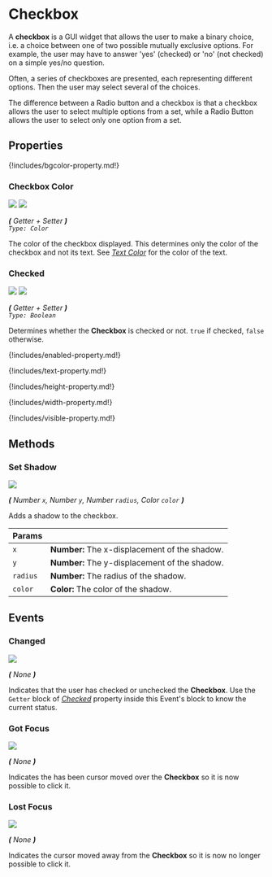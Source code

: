# Checkbox

A **checkbox** is a GUI widget that allows the user to make a binary choice, i.e. a choice between one of two possible mutually exclusive options. For example, the user may have to answer 'yes' \(checked\) or 'no' \(not checked\) on a simple yes/no question.

Often, a series of checkboxes are presented, each representing different options. Then the user may select several of the choices. 

The difference between a Radio button and a checkbox is that a checkbox allows the user to select multiple options from a set, while a Radio Button allows the user to select only one option from a set.



## Properties

{!includes/bgcolor-property.md!}


### Checkbox Color

![](/assets/images/components/user-interface/checkbox/d_checkbox-color.png) ![](/assets/images/components/user-interface/checkbox/p_checkbox-color.png)

_**\(** Getter + Setter **\)**  
`Type: Color`_

The color of the checkbox displayed. This determines only the color of the checkbox and 
not its text.
See _[Text Color](#text-color)_ for the color of the text.


### Checked

![](/assets/images/components/user-interface/checkbox/d_checked.png) ![](/assets/images/components/user-interface/checkbox/p_checked.png)

_**\(** Getter + Setter **\)**  
`Type: Boolean`_

Determines whether the **Checkbox** is checked or not.
`true` if checked, `false` otherwise.

{!includes/enabled-property.md!}

{!includes/text-property.md!}

{!includes/height-property.md!}

{!includes/width-property.md!}

{!includes/visible-property.md!}

## Methods

### Set Shadow

![](/assets/images/components/user-interface/checkbox/m_set-shadow.jpg)

_**\(** Number `x`, Number `y`, Number `radius`, Color `color` **\)**_ 

Adds a shadow to the checkbox.

Params           |  []()       
---------------- | ------- 
`x`              | **Number:**  The x-displacement of the shadow.
`y`              | **Number:**  The y-displacement of the shadow.
`radius`         | **Number:**  The radius of the shadow.
`color`          | **Color:**  The color of the shadow.


## Events


### Changed

![](/assets/images/components/user-interface/checkbox/e_changed.png)

_**\(** None **\)**_

Indicates that the user has checked or unchecked the **Checkbox**.
Use the `Getter` block of _[Checked](#checked)_ property inside this Event's block to know the current status.


### Got Focus

![](/assets/images/components/user-interface/checkbox/e_got-focus.png)

_**\(** None **\)**_

Indicates the has been cursor moved over the **Checkbox** so it is now possible to click it.


### Lost Focus

![](/assets/images/components/user-interface/checkbox/e_lost-focus.png)

_**\(** None **\)**_

Indicates the cursor moved away from the **Checkbox** so it is now no longer possible to click it.